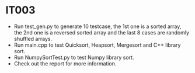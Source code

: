 # IT003
- Run test_gen.py to generate 10 testcase, the 1st one is a sorted array, the 2nd one is a reversed sorted array and the last 8 cases are randomly shuffled arrays.
- Run main.cpp to test Quicksort, Heapsort, Mergesort and C++ library sort.
- Run NumpySortTest.py to test Numpy library sort.
- Check out the report for more information.
